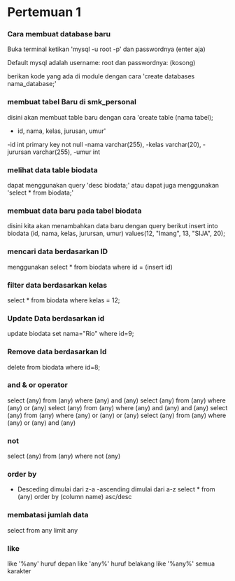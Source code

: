 # Pertemuan 1

### Cara membuat database baru

Buka terminal ketikan 'mysql -u root -p' dan passwordnya (enter aja)

Default mysql adalah username: root dan passwordnya: (kosong)

berikan kode yang ada di module dengan cara 'create databases nama_database;'

### membuat tabel Baru di smk_personal
disini akan membuat table baru dengan cara 'create table (nama tabel); 
- id, nama, kelas, jurusan, umur'

-id int primary key not null
-nama  varchar(255),
-kelas varchar(20),
-jurursan varchar(255),
-umur int

### melihat data table biodata
dapat menggunakan query 'desc biodata;'
atau dapat juga menggunakan 'select * from biodata;'

### membuat data baru pada tabel biodata
disini kita akan menambahkan data baru dengan query berikut
insert into biodata (id, nama, kelas, jurursan, umur)  values(12, "Imang", 13, "SIJA", 20);

### mencari data berdasarkan ID
menggunakan select * from biodata where id = (insert id)

### filter data berdasarkan kelas
select * from biodata where kelas = 12;

### Update Data berdasarkan id
update biodata set nama="Rio" where id=9;

### Remove data berdasarkan Id
delete from biodata where id=8;

### and  & or operator
select (any) from (any) where (any) and (any)
select (any) from (any) where (any) or (any)
select (any) from (any) where (any) and (any) and (any)
select (any) from (any) where (any) or (any) or (any)
select (any) from (any) where (any) or (any) and (any)

### not
select (any) from (any) where not (any)

### order by
- Desceding dimulai dari z-a
-ascending dimulai dari a-z
select * from (any) order by  (column name) asc/desc

### membatasi jumlah data
select from any limit any

### like
like '%any' huruf depan
like 'any%' huruf belakang
like '%any%'  semua karakter